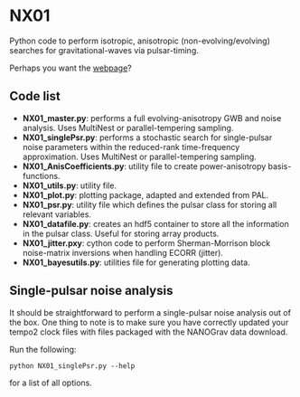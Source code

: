 NX01
====

Python code to perform isotropic, anisotropic (non-evolving/evolving)
searches for gravitational-waves via pulsar-timing.

Perhaps you want the [webpage](http://stevertaylor.github.io/NX01/)?

## Code list

* **NX01_master.py**: performs a full evolving-anisotropy GWB and
  noise analysis. Uses MultiNest or parallel-tempering sampling.
* **NX01_singlePsr.py**: performs a stochastic
  search for single-pulsar noise parameters within the reduced-rank
  time-frequency approximation. Uses MultiNest or parallel-tempering sampling.
* **NX01_AnisCoefficients.py**: utility file to create power-anisotropy
  basis-functions.
* **NX01_utils.py**: utility file.
* **NX01_plot.py**: plotting package, adapted and extended from PAL.
* **NX01_psr.py**: utility file which defines the pulsar class for
storing all relevant variables.
* **NX01_datafile.py**: creates an hdf5 container to store all the
information in the pulsar class. Useful for storing array products.
* **NX01_jitter.pxy**: cython code to perform Sherman-Morrison
  block noise-matrix inversions when handling ECORR (jitter). 
* **NX01_bayesutils.py**: utilities file for generating plotting data.

## Single-pulsar noise analysis

It should be straightforward to perform a single-pulsar noise analysis
out of the box. One thing to note is to make sure you have
correctly updated your tempo2 clock files with files packaged with
the NANOGrav data download.

Run the following:
```
python NX01_singlePsr.py --help
```

for a list of all options.
